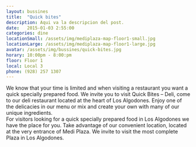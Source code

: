 ```yaml
---
layout: bussines
title:  "Quick bites"
description: Aqui va la descripcion del post.
date:   2015-01-03 2:55:00
categories: dine
locationSmall: /assets/img/mediplaza-map-floor1-small.jpg
locationLarge: /assets/img/mediplaza-map-floor1-large.jpg
avatar: /assets/img/bussines/quick-bites.jpg
horary: 10:00pm - 8:00:pm
floor: Floor 1
local: Local 3
phone: (928) 257 1307
---
```


We know that your time is limited and when visiting a restaurant you want a quick specially prepared food. We invite you to visit Quick Bites – Deli, come to our deli restaurant located at the heart of Los Algodones. Enjoy one of the delicacies in our menu or mix and create your own with many of our unique ingredients.  
For visitors looking for a quick specially prepared food in Los Algodones we have the place for you. Take advantage of our convenient location, located at the very entrance of Medi Plaza. We invite to visit the most complete Plaza in Los Algodones.